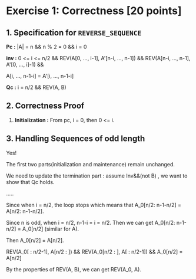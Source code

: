 # Exercise 1: Correctness [20 points]

## 1. Specification for `REVERSE_SEQUENCE`

**Pc :** |A| = n && n % 2 = 0 && i = 0

**inv :** 0 <= i <= n/2 && REV(A[0, ..., i-1], A'[n-i, ..., n-1]) && REV(A[n-i, ..., n-1], A'[0, ..., i]-1) && 

A[i, ..., n-1-i] = A'[i, ..., n-1-i]

**Qc :** i = n/2 && REV(A, B)

## 2. Correctness Proof

1. **Initialization :** From pc, i = 0, then 0 <= i. 

    



## 3. Handling Sequences of odd length

Yes!

The first two parts(initialization and maintenance) remain unchanged.

We need to update the termination part : assume Inv&&(not B) , we want to show that Qc holds.

.....

Since when i = n/2, the loop stops which means that A_0[n/2: n-1-n/2] = A[n/2: n-1-n/2].

Since n is odd, when i = n/2, n-1-i = i = n/2. Then we can get A_0[n/2: n-1-n/2] = A_0[n/2] (similar for A).

Then A_0[n/2] = A[n/2].

REV(A_0[ : n/2-1], A[n/2 : ]) && REV(A_0[n/2 : ], A[ : n/2-1]) && A_0[n/2] = A[n/2]

By the properties of REV(A, B), we can get REV(A_0, A).



